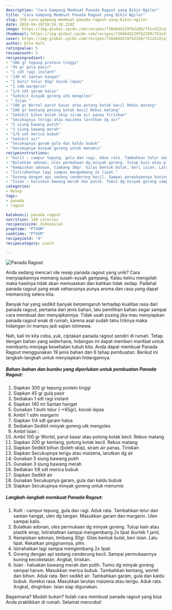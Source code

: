 ```yaml
---
description: "Cara Gampang Membuat Panada Ragout yang Bikin Ngiler"
title: "Cara Gampang Membuat Panada Ragout yang Bikin Ngiler"
slug: 378-cara-gampang-membuat-panada-ragout-yang-bikin-ngiler
date: 2020-04-19T18:54:18.220Z
image: https://img-global.cpcdn.com/recipes/f3046d4229fb2289/751x532cq70/panada-ragout-foto-resep-utama.jpg
thumbnail: https://img-global.cpcdn.com/recipes/f3046d4229fb2289/751x532cq70/panada-ragout-foto-resep-utama.jpg
cover: https://img-global.cpcdn.com/recipes/f3046d4229fb2289/751x532cq70/panada-ragout-foto-resep-utama.jpg
author: Etta Holt
ratingvalue: 5
reviewcount: 5
recipeingredient:
- "300 gr tepung protein tinggi"
- "45 gr gula pasir"
- "1 sdt ragi instant"
- "140 ml Santan hangat"
- "1 butir telur 65gr kocok lepas"
- "1 sdm margarin"
- "1/4 sdt garam halus"
- "Sedikit minyak goreng utk mengoles"
- " Isian "
- "100 gr Wortel parut kasar atau potong kotak kecil Rebus matang"
- "200 gr kentang potong kotak kecil Rebus matang"
- "Sedikit bihun boleh skip siram air panas Tiriskan"
- "Secukupnya terigu atau maizena larutkan dg air"
- "5 siung bawang putih"
- "3 siung bawang merah"
- "1/8 sdt merica bubuk"
- "Sedikit air"
- "Secukupnya garam gula dan kaldu bubuk"
- "Secukupnya minyak goreng untuk menumis"
recipeinstructions:
- "Kulit : campur tepung, gula dan ragi. Aduk rata. Tambahkan telur dan santan hangat, ulen dg tangan. Masukkan garam dan margarin. Ulen sampai kalis."
- "Bulatkan adonan, oles permukaan dg minyak goreng. Tutup kain atau plastik wrap, Istirahatkan sampai mengembang 2x lipat (kurleb 1 jam)."
- "Kempiskan adonan, timbang 30gr. Gilas bentuk bulat, beri isian. Lalu lipat. Rekatkan pinggirannya, pilin."
- "Istirahatkan lagi sampai mengembang 2x lipat."
- "Goreng dengan api sedang cenderung kecil. Sampai permukaannya kuning kecokelatan. Angkat, tiriskan."
- "Isian : haluskan bawang merah dan putih. Tumis dg minyak goreng sampai harum. Masukkan merica bubuk. Tambahkan kentang, wortel dan bihun. Aduk rata. Beri sedikit air. Tambahkan garam, gula dan kaldu bubuk. Koreksi rasa. Masukkan larutan maizena atau terigu. Aduk rata. Angkat, dinginkan. Isian siap digunakan."
categories:
- Resep
tags:
- panada
- ragout

katakunci: panada ragout 
nutrition: 149 calories
recipecuisine: Indonesian
preptime: "PT40M"
cooktime: "PT45M"
recipeyield: "4"
recipecategory: Lunch

---
```



![Panada Ragout](https://img-global.cpcdn.com/recipes/f3046d4229fb2289/751x532cq70/panada-ragout-foto-resep-utama.jpg)

Anda sedang mencari ide resep panada ragout yang unik? Cara menyiapkannya memang susah-susah gampang. Kalau keliru mengolah maka hasilnya tidak akan memuaskan dan bahkan tidak sedap. Padahal panada ragout yang enak seharusnya punya aroma dan rasa yang dapat memancing selera kita.



Banyak hal yang sedikit banyak berpengaruh terhadap kualitas rasa dari panada ragout, pertama dari jenis bahan, lalu pemilihan bahan segar sampai cara membuat dan menyajikannya. Tidak usah pusing jika mau menyiapkan panada ragout enak di rumah, karena asal sudah tahu triknya maka hidangan ini mampu jadi sajian istimewa.


Nah, kali ini kita coba, yuk, ciptakan panada ragout sendiri di rumah. Tetap dengan bahan yang sederhana, hidangan ini dapat memberi manfaat untuk membantu menjaga kesehatan tubuh kita. Anda dapat membuat Panada Ragout menggunakan 19 jenis bahan dan 6 tahap pembuatan. Berikut ini langkah-langkah untuk menyiapkan hidangannya.

<!--inarticleads1-->

##### Bahan-bahan dan bumbu yang diperlukan untuk pembuatan Panada Ragout:

1. Siapkan 300 gr tepung protein tinggi
1. Siapkan 45 gr gula pasir
1. Sediakan 1 sdt ragi instant
1. Siapkan 140 ml Santan hangat
1. Gunakan 1 butir telur (-+65gr), kocok lepas
1. Ambil 1 sdm margarin
1. Siapkan 1/4 sdt garam halus
1. Sediakan Sedikit minyak goreng utk mengoles
1. Ambil  Isian :
1. Ambil 100 gr Wortel, parut kasar atau potong kotak kecil. Rebus matang
1. Siapkan 200 gr kentang, potong kotak kecil. Rebus matang
1. Siapkan Sedikit bihun (boleh skip), siram air panas. Tiriskan
1. Siapkan Secukupnya terigu atau maizena, larutkan dg air
1. Gunakan 5 siung bawang putih
1. Gunakan 3 siung bawang merah
1. Sediakan 1/8 sdt merica bubuk
1. Siapkan Sedikit air
1. Gunakan Secukupnya garam, gula dan kaldu bubuk
1. Siapkan Secukupnya minyak goreng untuk menumis




<!--inarticleads2-->

##### Langkah-langkah membuat Panada Ragout:

1. Kulit : campur tepung, gula dan ragi. Aduk rata. Tambahkan telur dan santan hangat, ulen dg tangan. Masukkan garam dan margarin. Ulen sampai kalis.
1. Bulatkan adonan, oles permukaan dg minyak goreng. Tutup kain atau plastik wrap, Istirahatkan sampai mengembang 2x lipat (kurleb 1 jam).
1. Kempiskan adonan, timbang 30gr. Gilas bentuk bulat, beri isian. Lalu lipat. Rekatkan pinggirannya, pilin.
1. Istirahatkan lagi sampai mengembang 2x lipat.
1. Goreng dengan api sedang cenderung kecil. Sampai permukaannya kuning kecokelatan. Angkat, tiriskan.
1. Isian : haluskan bawang merah dan putih. Tumis dg minyak goreng sampai harum. Masukkan merica bubuk. Tambahkan kentang, wortel dan bihun. Aduk rata. Beri sedikit air. Tambahkan garam, gula dan kaldu bubuk. Koreksi rasa. Masukkan larutan maizena atau terigu. Aduk rata. Angkat, dinginkan. Isian siap digunakan.




Bagaimana? Mudah bukan? Itulah cara membuat panada ragout yang bisa Anda praktikkan di rumah. Selamat mencoba!
